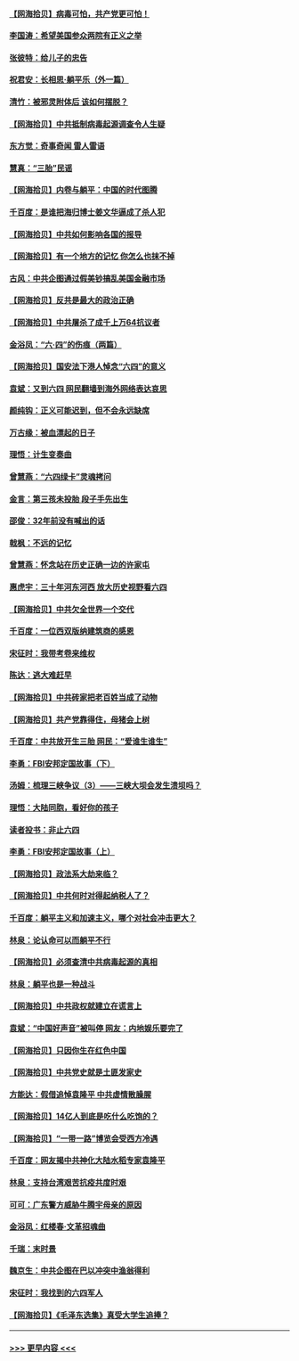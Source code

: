 #### [【网海拾贝】病毒可怕，共产党更可怕！](../pages/nsc993/n13020728.md?t=06150102) 
#### [李国涛：希望美国参众两院有正义之举](../pages/nsc993/n13020674.md?t=06150102) 
#### [张彼特：给儿子的忠告](../pages/nsc993/n13018934.md?t=06150102) 
#### [祝君安：长相思‧躺平乐（外一篇）](../pages/nsc993/n13018923.md?t=06150102) 
#### [清竹：被邪灵附体后 该如何摆脱？](../pages/nsc993/n13018877.md?t=06150102) 
#### [【网海拾贝】中共抵制病毒起源调查令人生疑](../pages/nsc993/n13017785.md?t=06150102) 
#### [东方觉：奇事奇闻 雷人雷语](../pages/nsc993/n13017577.md?t=06150102) 
#### [慧真：“三胎”民谣](../pages/nsc993/n13017394.md?t=06150102) 
#### [【网海拾贝】内卷与躺平：中国的时代图腾](../pages/nsc993/n13016128.md?t=06150102) 
#### [千百度：是谁把海归博士姜文华逼成了杀人犯](../pages/nsc993/n13015218.md?t=06150102) 
#### [【网海拾贝】中共如何影响各国的报导](../pages/nsc993/n13012599.md?t=06150102) 
#### [【网海拾贝】有一个地方的记忆 你怎么也抹不掉](../pages/nsc993/n13009802.md?t=06150102) 
#### [古风：中共企图通过假美钞搞乱美国金融市场](../pages/nsc993/n13009626.md?t=06150102) 
#### [【网海拾贝】反共是最大的政治正确](../pages/nsc993/n13007051.md?t=06150102) 
#### [【网海拾贝】中共屠杀了成千上万64抗议者](../pages/nsc993/n13002713.md?t=06150102) 
#### [金浴凤：“六·四”的伤痕（两篇）](../pages/nsc993/n13001719.md?t=06150102) 
#### [【网海拾贝】国安法下港人悼念“六四”的意义](../pages/nsc993/n13001039.md?t=06150102) 
#### [袁斌：又到六四 网民翻墙到海外网络表达哀思](../pages/nsc993/n13000995.md?t=06150102) 
#### [颜纯钩：正义可能迟到，但不会永远缺席](../pages/nsc993/n13000920.md?t=06150102) 
#### [万古缘：被血漂起的日子](../pages/nsc993/n13000914.md?t=06150102) 
#### [理悟：计生变奏曲](../pages/nsc993/n13000414.md?t=06150102) 
#### [曾慧燕：“六四绿卡”灵魂拷问](../pages/nsc993/n13000277.md?t=06150102) 
#### [金言：第三孩未投胎 段子手先出生](../pages/nsc993/n13000215.md?t=06150102) 
#### [邵俊：32年前没有喊出的话](../pages/nsc993/n13000181.md?t=06150102) 
#### [戟枫：不远的记忆](../pages/nsc993/n13000121.md?t=06150102) 
#### [曾慧燕：怀念站在历史正确一边的许家屯](../pages/nsc993/n13000073.md?t=06150102) 
#### [惠虎宇：三十年河东河西 放大历史视野看六四](../pages/nsc993/n13000018.md?t=06150102) 
#### [【网海拾贝】中共欠全世界一个交代](../pages/nsc993/n12998706.md?t=06150102) 
#### [千百度：一位西双版纳建筑商的感恩](../pages/nsc993/n12998487.md?t=06150102) 
#### [宋征时：我带考卷来维权](../pages/nsc993/n12994088.md?t=06150102) 
#### [陈达：逃大难赶早](../pages/nsc993/n12993569.md?t=06150102) 
#### [【网海拾贝】中共砖家把老百姓当成了动物](../pages/nsc993/n12993483.md?t=06150102) 
#### [【网海拾贝】共产党靠得住，母猪会上树](../pages/nsc993/n12990730.md?t=06150102) 
#### [千百度：中共放开生三胎 网民：“爱谁生谁生”](../pages/nsc993/n12990644.md?t=06150102) 
#### [李勇：FBI安邦定国故事（下）](../pages/nsc993/n12987854.md?t=06150102) 
#### [汤姆：梳理三峡争议（3）——三峡大坝会发生溃坝吗？](../pages/nsc993/n12989806.md?t=06150102) 
#### [理悟：大陆同胞，看好你的孩子](../pages/nsc993/n12989778.md?t=06150102) 
#### [读者投书：非止六四](../pages/nsc993/n12989673.md?t=06150102) 
#### [李勇：FBI安邦定国故事（上）](../pages/nsc993/n12987749.md?t=06150102) 
#### [【网海拾贝】政法系大劫来临？](../pages/nsc993/n12987596.md?t=06150102) 
#### [【网海拾贝】中共何时对得起纳税人了？](../pages/nsc993/n12985578.md?t=06150102) 
#### [千百度：躺平主义和加速主义，哪个对社会冲击更大？](../pages/nsc993/n12985512.md?t=06150102) 
#### [林泉：论认命可以而躺平不行](../pages/nsc993/n12985505.md?t=06150102) 
#### [【网海拾贝】必须查清中共病毒起源的真相](../pages/nsc993/n12984276.md?t=06150102) 
#### [林泉：躺平也是一种战斗](../pages/nsc993/n12984194.md?t=06150102) 
#### [【网海拾贝】中共政权就建立在谎言上](../pages/nsc993/n12981880.md?t=06150102) 
#### [袁斌：“中国好声音”被叫停 网友：内地娱乐要完了](../pages/nsc993/n12981826.md?t=06150102) 
#### [【网海拾贝】只因你生在红色中国](../pages/nsc993/n12979096.md?t=06150102) 
#### [【网海拾贝】中共党史就是土匪发家史](../pages/nsc993/n12976478.md?t=06150102) 
#### [方能达：假借追悼袁隆平 中共虚情散臊腥](../pages/nsc993/n12976396.md?t=06150102) 
#### [【网海拾贝】14亿人到底是吃什么吃饱的？](../pages/nsc993/n12974125.md?t=06150102) 
#### [【网海拾贝】“一带一路”博览会受西方冷遇](../pages/nsc993/n12971787.md?t=06150102) 
#### [千百度：网友揭中共神化大陆水稻专家袁隆平](../pages/nsc993/n12971733.md?t=06150102) 
#### [林泉：支持台湾艰苦抗疫共度时艰](../pages/nsc993/n12971350.md?t=06150102) 
#### [可可：广东警方威胁牛腾宇母亲的原因](../pages/nsc993/n12971100.md?t=06150102) 
#### [金浴凤：红楼春·文革招魂曲](../pages/nsc993/n12970354.md?t=06150102) 
#### [千瑞：末时景](../pages/nsc993/n12970337.md?t=06150102) 
#### [魏京生：中共企图在巴以冲突中渔翁得利](../pages/nsc993/n12970286.md?t=06150102) 
#### [宋征时：我找到的六四军人](../pages/nsc993/n12970213.md?t=06150102) 
#### [【网海拾贝】《毛泽东选集》真受大学生追捧？](../pages/nsc993/n12968779.md?t=06150102) 

----
#### [ >>> 更早内容 <<< ](../indexes/nsc993-earlier.md)
